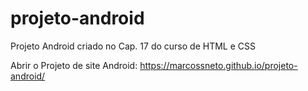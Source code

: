 # projeto-android
 Projeto Android criado no Cap. 17 do curso de HTML e CSS

 Abrir o Projeto de site Android:  https://marcossneto.github.io/projeto-android/
